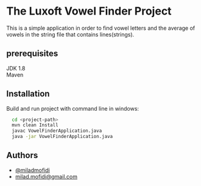 # The Luxoft Vowel Finder Project

This is a simple application in order to find vowel letters and the average of vowels in the string file that contains lines(strings).

## prerequisites
JDK 1.8  
Maven

## Installation

Build and run project with command line in windows:

```bash
  cd <project-path>
  mvn clean Install
  javac VowelFinderApplication.java
  java -jar VowelFinderApplication.java
```
## Authors

- [@miladmofidi](https://www.github.com/miladmofidi)
- milad.mofidi@gmail.com